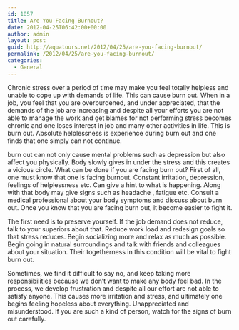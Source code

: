 ```yaml
---
id: 1057
title: Are You Facing Burnout?
date: 2012-04-25T06:42:00+00:00
author: admin
layout: post
guid: http://aquatours.net/2012/04/25/are-you-facing-burnout/
permalink: /2012/04/25/are-you-facing-burnout/
categories:
  - General
---
```

Chronic stress over a period of time may make you feel totally helpless and unable to cope up with demands of life. This can cause burn out. When in a job, you feel that you are overburdened, and under appreciated, that the demands of the job are increasing and despite all your efforts you are not able to manage the work and get blames for not performing stress becomes chronic and one loses interest in job and many other activities in life. This is burn out. Absolute helplessness is experience during burn out and one finds that one simply can not continue.

burn out can not only cause mental problems such as depression but also affect you physically. Body slowly gives in under the stress and this creates a vicious circle. What can be done if you are facing burn out? First of all, one must know that one is facing burnout. Constant irritation, depression, feelings of helplessness etc. Can give a hint to what is happening. Along with that body may give signs such as headache , fatigue etc. Consult a medical professional about your body symptoms and discuss about burn out. Once you know that you are facing burn out, it become easier to fight it.

The first need is to preserve yourself. If the job demand does not reduce, talk to your superiors about that. Reduce work load and redesign goals so that stress reduces. Begin socializing more and relax as much as possible. Begin going in natural surroundings and talk with friends and colleagues about your situation. Their togetherness in this condition will be vital to fight burn out.

Sometimes, we find it difficult to say no, and keep taking more responsibilities because we don&#8217;t want to make any body feel bad. In the process, we develop frustration and despite all our effort are not able to satisfy anyone. This causes more irritation and stress, and ultimately one begins feeling hopeless about everything. Unappreciated and misunderstood. If you are such a kind of person, watch for the signs of burn out carefully.